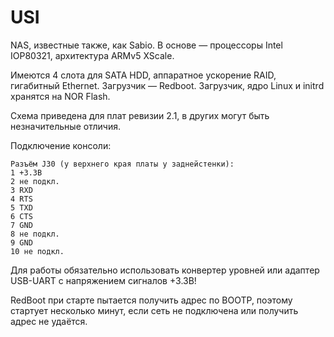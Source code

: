 # USI

NAS, известные также, как Sabio. В основе — процессоры Intel IOP80321, архитектура ARMv5 XScale.

Имеются 4 слота для SATA HDD, аппаратное ускорение RAID, гигабитный Ethernet.
Загрузчик — Redboot. Загрузчик, ядро Linux и initrd хранятся на NOR Flash.

Схема приведена для плат ревизии 2.1, в других могут быть незначительные отличия.

Подключение консоли:
```
Разъём J30 (у верхнего края платы у заднейстенки):
1 +3.3В
2 не подкл.
3 RXD
4 RTS
5 TXD
6 CTS
7 GND
8 не подкл.
9 GND
10 не подкл.
```

Для работы обязательно использовать конвертер уровней или адаптер USB-UART с напряжением сигналов +3.3В!

RedBoot при старте пытается получить адрес по BOOTP, поэтому стартует несколько минут, если сеть не подключена или получить адрес не удаётся.
